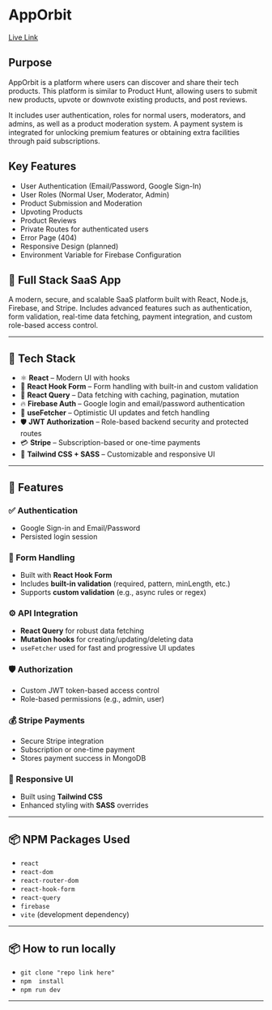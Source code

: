# AppOrbit

[Live Link](https://apporbitmt.web.app)

## Purpose

AppOrbit is a platform where users can discover and share their tech products. This platform is similar to Product Hunt, allowing users to submit new products, upvote or downvote existing products, and post reviews.

It includes user authentication, roles for normal users, moderators, and admins, as well as a product moderation system. A payment system is integrated for unlocking premium features or obtaining extra facilities through paid subscriptions.

## Key Features

- User Authentication (Email/Password, Google Sign-In)
- User Roles (Normal User, Moderator, Admin)
- Product Submission and Moderation
- Upvoting Products
- Product Reviews
- Private Routes for authenticated users
- Error Page (404)
- Responsive Design (planned)
- Environment Variable for Firebase Configuration

## 🚀 Full Stack SaaS App

A modern, secure, and scalable SaaS platform built with React, Node.js, Firebase, and Stripe. Includes advanced features such as authentication, form validation, real-time data fetching, payment integration, and custom role-based access control.

---

## 🔧 Tech Stack

- ⚛️ **React** – Modern UI with hooks  
- 🎯 **React Hook Form** – Form handling with built-in and custom validation  
- 🔄 **React Query** – Data fetching with caching, pagination, mutation  
- 🔥 **Firebase Auth** – Google login and email/password authentication  
- 🧪 **useFetcher** – Optimistic UI updates and fetch handling  
- 🛡️ **JWT Authorization** – Role-based backend security and protected routes  
- 💳 **Stripe** – Subscription-based or one-time payments  
- 🎨 **Tailwind CSS + SASS** – Customizable and responsive UI

---

## 📂 Features

### ✅ Authentication
- Google Sign-in and Email/Password
- Persisted login session

### 🧠 Form Handling
- Built with **React Hook Form**
- Includes **built-in validation** (required, pattern, minLength, etc.)
- Supports **custom validation** (e.g., async rules or regex)

### ⚙️ API Integration
- **React Query** for robust data fetching
- **Mutation hooks** for creating/updating/deleting data
- `useFetcher` used for fast and progressive UI updates

### 🛡️ Authorization
- Custom JWT token-based access control
- Role-based permissions (e.g., admin, user)

### 💰 Stripe Payments
- Secure Stripe integration
- Subscription or one-time payment
- Stores payment success in MongoDB

### 🎨 Responsive UI
- Built using **Tailwind CSS**
- Enhanced styling with **SASS** overrides

---

## 📦 NPM Packages Used

- `react`  
- `react-dom`  
- `react-router-dom`  
- `react-hook-form`  
- `react-query`  
- `firebase`  
- `vite` (development dependency)

---
## 📦 How to run locally 

- `git clone "repo link here" `  
- `npm  install`  
- `npm run dev`  

---

